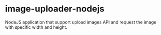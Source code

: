 # image-uploader-nodejs
NodeJS application that support upload images API and request the image with specific width and height.
